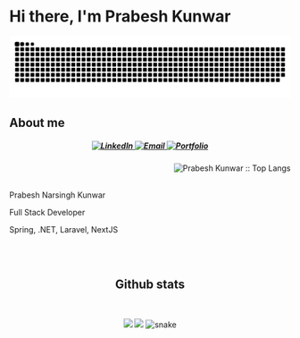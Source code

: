 # Hi there, I'm Prabesh Kunwar

<p align="center">
  <img src="https://github.com/DHANOLA/DHANOLA/raw/output/github-contribution-grid-snake.svg" alt="snake">
</p>

## About me 

<h5 align="center">
  <a href="https://www.linkedin.com/in/prabesh-kunwar/">
    <img src="https://img.shields.io/badge/-Linkedin-blue?style=flat-square&logo=Linkedin&logoColor=white" alt="LinkedIn">
  </a>
  <a href="mailto:prabeshkunwar12@gmail.com">
    <img src="https://img.shields.io/badge/Gmail-c14438?style=flat-square&logo=Gmail&logoColor=white" alt="Email">
  </a>
  <a href="https://prabeshkunwar12.github.io/portfolio/">
    <img src="https://img.shields.io/badge/Portfolio-black?style=flat-square&logo=proton&logoColor=white" alt="Portfolio">
  </a>
</h5>

<a href="https://github.com/prabeshkunwar12/">
  <img align="right" src="https://github-readme-stats.vercel.app/api/top-langs/?username=prabeshkunwar12&langs_count=5&theme=gruvbox&layout=donut&hide_border=true" alt="Prabesh Kunwar :: Top Langs" />
</a>

<br>
<br>

Prabesh Narsingh Kunwar

Full Stack Developer

Spring, .NET, Laravel, NextJS

<br>
<br>

<div>
  <h2 align="center"> Github stats </h2>
  <br>
  <p align="center">
      <img width="47%" src="https://github-readme-stats.vercel.app/api?username=prabeshkunwar12&show_icons=true&theme=gruvbox&hide_border=true&hide=stars" />
      <img width="50%" src="https://github-readme-streak-stats.herokuapp.com/?user=prabeshkunwar12&theme=gruvbox&hide_border=true" />
      <img src="http://github-profile-summary-cards.vercel.app/api/cards/profile-details?username=prabeshkunwar12&theme=gruvbox" alt="snake">
  </p>
</div>
